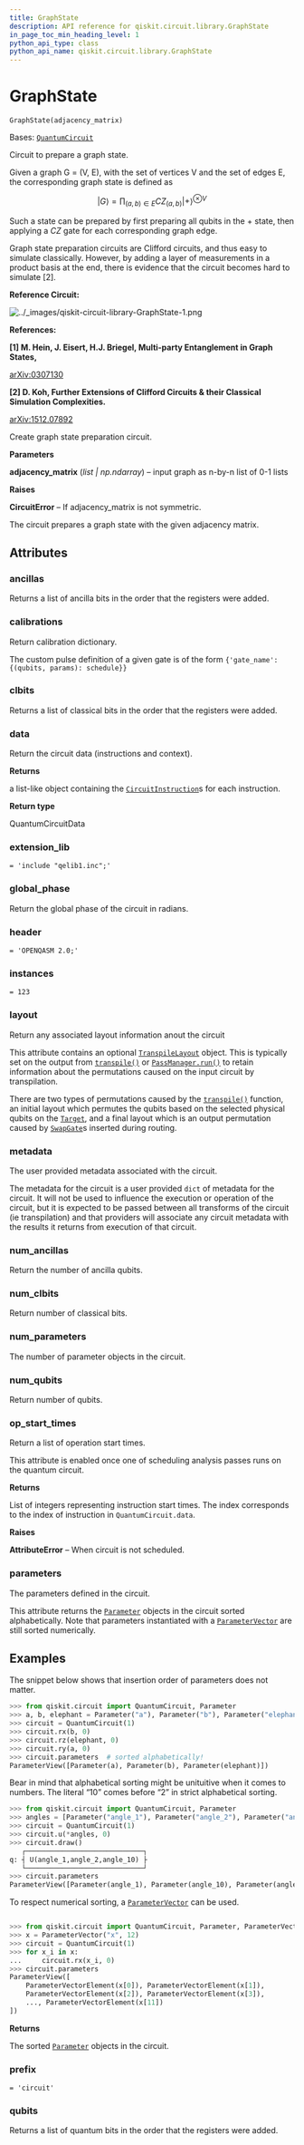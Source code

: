 ```yaml
---
title: GraphState
description: API reference for qiskit.circuit.library.GraphState
in_page_toc_min_heading_level: 1
python_api_type: class
python_api_name: qiskit.circuit.library.GraphState
---
```


# GraphState

<span id="qiskit.circuit.library.GraphState" />

`GraphState(adjacency_matrix)`

Bases: [`QuantumCircuit`](qiskit.circuit.QuantumCircuit "qiskit.circuit.quantumcircuit.QuantumCircuit")

Circuit to prepare a graph state.

Given a graph G = (V, E), with the set of vertices V and the set of edges E, the corresponding graph state is defined as

$$
|G\rangle = \prod_{(a,b) \in E} CZ_{(a,b)} {|+\rangle}^{\otimes V}
$$

Such a state can be prepared by first preparing all qubits in the $+$ state, then applying a $CZ$ gate for each corresponding graph edge.

Graph state preparation circuits are Clifford circuits, and thus easy to simulate classically. However, by adding a layer of measurements in a product basis at the end, there is evidence that the circuit becomes hard to simulate \[2].

**Reference Circuit:**

![../\_images/qiskit-circuit-library-GraphState-1.png](/images/api/qiskit/0.43/qiskit-circuit-library-GraphState-1.png)

**References:**

**\[1] M. Hein, J. Eisert, H.J. Briegel, Multi-party Entanglement in Graph States,**

[arXiv:0307130](https://arxiv.org/pdf/quant-ph/0307130.pdf)

**\[2] D. Koh, Further Extensions of Clifford Circuits & their Classical Simulation Complexities.**

[arXiv:1512.07892](https://arxiv.org/pdf/1512.07892.pdf)

Create graph state preparation circuit.

**Parameters**

**adjacency\_matrix** (*list | np.ndarray*) – input graph as n-by-n list of 0-1 lists

**Raises**

**CircuitError** – If adjacency\_matrix is not symmetric.

The circuit prepares a graph state with the given adjacency matrix.

## Attributes

<span id="qiskit.circuit.library.GraphState.ancillas" />

### ancillas

Returns a list of ancilla bits in the order that the registers were added.

<span id="qiskit.circuit.library.GraphState.calibrations" />

### calibrations

Return calibration dictionary.

The custom pulse definition of a given gate is of the form `{'gate_name': {(qubits, params): schedule}}`

<span id="qiskit.circuit.library.GraphState.clbits" />

### clbits

Returns a list of classical bits in the order that the registers were added.

<span id="qiskit.circuit.library.GraphState.data" />

### data

Return the circuit data (instructions and context).

**Returns**

a list-like object containing the [`CircuitInstruction`](qiskit.circuit.CircuitInstruction "qiskit.circuit.CircuitInstruction")s for each instruction.

**Return type**

QuantumCircuitData

<span id="qiskit.circuit.library.GraphState.extension_lib" />

### extension\_lib

`= 'include "qelib1.inc";'`

<span id="qiskit.circuit.library.GraphState.global_phase" />

### global\_phase

Return the global phase of the circuit in radians.

<span id="qiskit.circuit.library.GraphState.header" />

### header

`= 'OPENQASM 2.0;'`

<span id="qiskit.circuit.library.GraphState.instances" />

### instances

`= 123`

<span id="qiskit.circuit.library.GraphState.layout" />

### layout

Return any associated layout information anout the circuit

This attribute contains an optional [`TranspileLayout`](qiskit.transpiler.TranspileLayout "qiskit.transpiler.TranspileLayout") object. This is typically set on the output from [`transpile()`](qiskit.compiler.transpile "qiskit.compiler.transpile") or [`PassManager.run()`](qiskit.transpiler.PassManager#run "qiskit.transpiler.PassManager.run") to retain information about the permutations caused on the input circuit by transpilation.

There are two types of permutations caused by the [`transpile()`](qiskit.compiler.transpile "qiskit.compiler.transpile") function, an initial layout which permutes the qubits based on the selected physical qubits on the [`Target`](qiskit.transpiler.Target "qiskit.transpiler.Target"), and a final layout which is an output permutation caused by [`SwapGate`](qiskit.circuit.library.SwapGate "qiskit.circuit.library.SwapGate")s inserted during routing.

<span id="qiskit.circuit.library.GraphState.metadata" />

### metadata

The user provided metadata associated with the circuit.

The metadata for the circuit is a user provided `dict` of metadata for the circuit. It will not be used to influence the execution or operation of the circuit, but it is expected to be passed between all transforms of the circuit (ie transpilation) and that providers will associate any circuit metadata with the results it returns from execution of that circuit.

<span id="qiskit.circuit.library.GraphState.num_ancillas" />

### num\_ancillas

Return the number of ancilla qubits.

<span id="qiskit.circuit.library.GraphState.num_clbits" />

### num\_clbits

Return number of classical bits.

<span id="qiskit.circuit.library.GraphState.num_parameters" />

### num\_parameters

The number of parameter objects in the circuit.

<span id="qiskit.circuit.library.GraphState.num_qubits" />

### num\_qubits

Return number of qubits.

<span id="qiskit.circuit.library.GraphState.op_start_times" />

### op\_start\_times

Return a list of operation start times.

This attribute is enabled once one of scheduling analysis passes runs on the quantum circuit.

**Returns**

List of integers representing instruction start times. The index corresponds to the index of instruction in `QuantumCircuit.data`.

**Raises**

**AttributeError** – When circuit is not scheduled.

<span id="qiskit.circuit.library.GraphState.parameters" />

### parameters

The parameters defined in the circuit.

This attribute returns the [`Parameter`](qiskit.circuit.Parameter "qiskit.circuit.Parameter") objects in the circuit sorted alphabetically. Note that parameters instantiated with a [`ParameterVector`](qiskit.circuit.ParameterVector "qiskit.circuit.ParameterVector") are still sorted numerically.

## Examples

The snippet below shows that insertion order of parameters does not matter.

```python
>>> from qiskit.circuit import QuantumCircuit, Parameter
>>> a, b, elephant = Parameter("a"), Parameter("b"), Parameter("elephant")
>>> circuit = QuantumCircuit(1)
>>> circuit.rx(b, 0)
>>> circuit.rz(elephant, 0)
>>> circuit.ry(a, 0)
>>> circuit.parameters  # sorted alphabetically!
ParameterView([Parameter(a), Parameter(b), Parameter(elephant)])
```

Bear in mind that alphabetical sorting might be unituitive when it comes to numbers. The literal “10” comes before “2” in strict alphabetical sorting.

```python
>>> from qiskit.circuit import QuantumCircuit, Parameter
>>> angles = [Parameter("angle_1"), Parameter("angle_2"), Parameter("angle_10")]
>>> circuit = QuantumCircuit(1)
>>> circuit.u(*angles, 0)
>>> circuit.draw()
   ┌─────────────────────────────┐
q: ┤ U(angle_1,angle_2,angle_10) ├
   └─────────────────────────────┘
>>> circuit.parameters
ParameterView([Parameter(angle_1), Parameter(angle_10), Parameter(angle_2)])
```

To respect numerical sorting, a [`ParameterVector`](qiskit.circuit.ParameterVector "qiskit.circuit.ParameterVector") can be used.

```python
```

```python
>>> from qiskit.circuit import QuantumCircuit, Parameter, ParameterVector
>>> x = ParameterVector("x", 12)
>>> circuit = QuantumCircuit(1)
>>> for x_i in x:
...     circuit.rx(x_i, 0)
>>> circuit.parameters
ParameterView([
    ParameterVectorElement(x[0]), ParameterVectorElement(x[1]),
    ParameterVectorElement(x[2]), ParameterVectorElement(x[3]),
    ..., ParameterVectorElement(x[11])
])
```

**Returns**

The sorted [`Parameter`](qiskit.circuit.Parameter "qiskit.circuit.Parameter") objects in the circuit.

<span id="qiskit.circuit.library.GraphState.prefix" />

### prefix

`= 'circuit'`

<span id="qiskit.circuit.library.GraphState.qubits" />

### qubits

Returns a list of quantum bits in the order that the registers were added.


